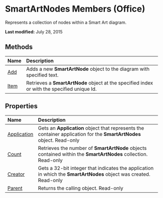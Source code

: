 
# SmartArtNodes Members (Office)
Represents a collection of nodes within a Smart Art diagram. 

 **Last modified:** July 28, 2015


## Methods



|**Name**|**Description**|
|:-----|:-----|
| [Add](51254d1a-0395-2b40-842c-84ba3d52a98b.md)|Adds a new  **SmartArtNode** object to the diagram with specified text.|
| [Item](d31c7f8f-30d8-6a5e-ec06-88833f17b0d2.md)|Retrieves a  **SmartArtNode** object at the specified index or with the specified unique Id.|

## Properties



|**Name**|**Description**|
|:-----|:-----|
| [Application](a6e4b4c3-dd85-9934-1385-8da604e7c761.md)|Gets an  **Application** object that represents the container application for the **SmartArtNodes** object. Read-only|
| [Count](8f4a83d3-0fdc-d842-ef54-f89b5be90265.md)|Retrieves the number of  **SmartArtNode** objects contained within the **SmartArtNodes** collection. Read-only|
| [Creator](421d27b1-19f7-8a3a-587b-835e3b3bf596.md)|Gets a 32-bit integer that indicates the application in which the  **SmartArtNodes** object was created. Read-only|
| [Parent](f0c8a542-97fe-f919-d04a-9620d1b829bd.md)|Returns the calling object. Read-only|
